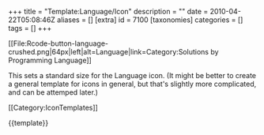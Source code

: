 +++
title = "Template:Language/Icon"
description = ""
date = 2010-04-22T05:08:46Z
aliases = []
[extra]
id = 7100
[taxonomies]
categories = []
tags = []
+++

[[File:Rcode-button-language-crushed.png|64px|left|alt=Language|link=Category:Solutions by Programming Language]]<noinclude>

This sets a standard size for the Language icon. (It might be better to create a general template for icons in general, but that's slightly more complicated, and can be attemped later.)

[[Category:IconTemplates]]

{{template}}</noinclude>
